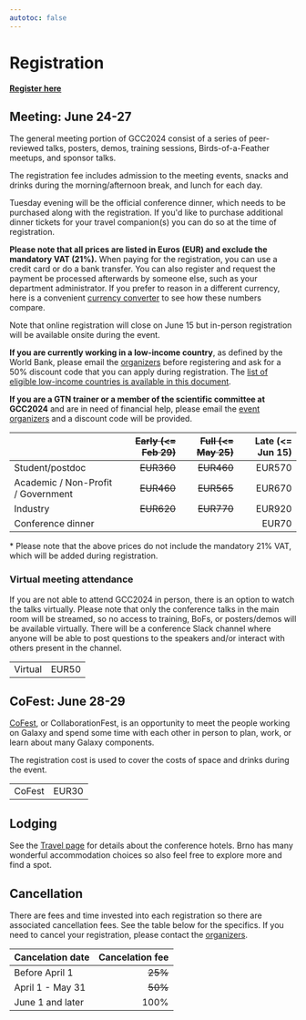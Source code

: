 ```yaml
---
autotoc: false
---
```


<slot name="/events/gcc2024/header" />


# Registration

  <div class="text-center my-5">
    <a href="https://register.oxfordabstracts.com/event/5248?preview=true" type="button" class="btn btn-primary" target="_blank">
        <strong>Register here</strong>
    </a>
  </div>
</div>


## Meeting: June 24-27

The general meeting portion of GCC2024 consist of a series of peer-reviewed
talks, posters, demos, training sessions, Birds-of-a-Feather meetups, and sponsor talks.

The registration fee includes admission to the meeting events, snacks and drinks
during the morning/afternoon break, and lunch for each day.

Tuesday evening will be the official conference dinner, which needs to be
purchased along with the registration. If you'd like to purchase additional
dinner tickets for your travel companion(s) you can do so at the time of
registration.

**Please note that all prices are listed in Euros (EUR) and exclude the mandatory
VAT (21%).** When paying for the registration, you can use a credit card or do a bank
transfer. You can also register and request the payment be processed afterwards
by someone else, such as your department administrator. If you prefer to
reason in a different currency, here is a convenient [currency
converter](https://www.oanda.com/currency-converter/en/?from=EUR&to=USD&amount=360)
to see how these numbers compare.

Note that online registration will close on June 15 but in-person registration
will be available onsite during the event.

**If you are currently working in a low-income country**, as defined by the
World Bank, please email the [organizers](mailto:gcc2024-org@gaggle.email) before
registering and ask for a 50% discount code that you can apply during
registration. The [list of eligible low-income countries is available in this
document](https://gxy-shared.s3.amazonaws.com/low-income-countries.pdf).

**If you are a GTN trainer or a member of the scientific committee at GCC2024**
and are in need of financial help, please email the [event
organizers](mailto:gcc2024-org@gaggle.email) and a discount code will be
provided.

|                                    | ~~Early (<= Feb 29)~~ | ~~Full (<= May 25)~~ | Late (<= Jun 15) |
| --- | ---: | ---: | ---: |
| Student/postdoc                    | ~~EUR360~~ | ~~EUR460~~ | EUR570   |
| Academic / Non-Profit / Government | ~~EUR460~~ | ~~EUR565~~ | EUR670   |
| Industry                           | ~~EUR620~~ | ~~EUR770~~ | EUR920   |
| Conference dinner                  |        |        | EUR70    |

\* Please note that the above prices do not include the mandatory 21% VAT, which
will be added during registration.


### Virtual meeting attendance

If you are not able to attend GCC2024 in person, there is an option to watch the
talks virtually. Please note that only the conference talks in the main room
will be streamed, so no access to training, BoFs, or posters/demos will be
available virtually. There will be a conference Slack channel where anyone will
be able to post questions to the speakers and/or interact with others present in
the channel.

|     |      |
| --- | ---: |
| Virtual    | EUR50 |


## CoFest: June 28-29

[CoFest](/events/gcc2024/cofest/), or CollaborationFest, is an opportunity to
meet the people working on Galaxy and spend some time with each other in person
to plan, work, or learn about many Galaxy components.

The registration cost is used to cover the costs of space and drinks during the
event.

|        |        |
| --- | ---: |
| CoFest | EUR30 |


## Lodging

See the [Travel page](/events/gcc2024/travel/) for details about the conference
hotels. Brno has many wonderful accommodation choices so also feel free to
explore more and find a spot.


## Cancellation

There are fees and time invested into each registration so there are associated
cancellation fees. See the table below for the specifics. If you need to cancel
your registration, please contact the
[organizers](mailto:gcc2024-org@gaggle.email).

| Cancelation date         | Cancelation fee |
| ------------------------ | --------------: |
| Before April 1           | ~~25%~~         |
| April 1 - May 31         | ~~50%~~         |
| June 1 and later         | 100%            |
